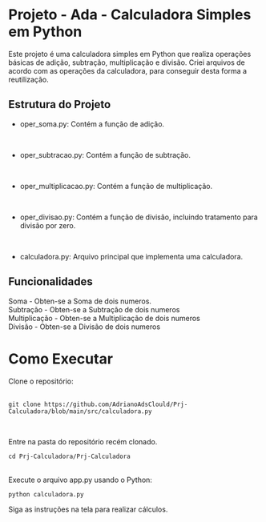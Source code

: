 # Projeto - Ada - Calculadora Simples em Python

Este projeto é uma calculadora simples em Python que realiza operações básicas de adição, subtração, multiplicação e divisão. Criei arquivos de acordo com as operações da calculadora, para conseguir desta forma a reutilização.

## Estrutura do Projeto


 - oper_soma.py: Contém a função de adição.
 <br>
 
 - oper_subtracao.py: Contém a função de subtração.
 <br>
 
 - oper_multiplicacao.py: Contém a função de multiplicação.
 <br>
 
- oper_divisao.py: Contém a função de divisão, incluindo tratamento para divisão por zero.
<br>

- calculadora.py: Arquivo principal que implementa uma calculadora.

## Funcionalidades

  Soma - Obten-se a Soma de dois numeros.
  <br>
  Subtração - Obten-se a Subtração de dois numeros
  <br>
  Multiplicação - Obten-se a Multiplicação de dois numeros
  <br>
  Divisão - Obten-se a Divisão de dois numeros

# Como Executar
Clone o repositório:
<br>
<br>

``` terminal
git clone https://github.com/AdrianoAdsClould/Prj-Calculadora/blob/main/src/calculadora.py

```
<br>

Entre na pasta do repositório recém clonado.

``` terminal
cd Prj-Calculadora/Prj-Calculadora
```
<br>
Execute o arquivo app.py usando o Python:

```terminal
python calculadora.py
```
Siga as instruções na tela para realizar cálculos.
